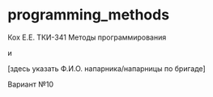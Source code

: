 # programming_methods

Кох Е.Е. ТКИ-341 Методы программирования

и

[здесь указать Ф.И.О. напарника/напарницы по бригаде]

Вариант №10